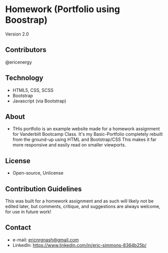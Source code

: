 # Homework (Portfolio using Boostrap)
Version 2.0

## Contributors
@ericenergy

## Technology
- HTML5, CSS, SCSS
- Bootstrap
- Javascript (via Bootstrap)

## About
- THis portfolio is an example website made for a homework assignment for Vanderbilt Bootcamp Class. It's my Basic-Portfolio completely rebuilt from the ground-up using HTML and Bootstrap/CSS This makes it far more responsive and easily read on smaller viewports. 

## License
- Open-source, Unlicense


## Contribution Guidelines
  This was built for a homework assignment and as such will likely not be edited later, but comments, critique, and suggestions are always welcome, for use in future work!
  
## Contact

- e-mail: ericnrgnash@gmail.com
- LinkedIn: https://www.linkedin.com/in/eric-simmons-8364b25b/
